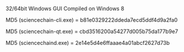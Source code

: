 32/64bit Windows GUI Compiled on Windows 8

MD5 (sciencechain-cli.exe) = b81e0329222ddeda7ecd5ddf4d9a2fa0

MD5 (sciencechain-qt.exe) = cbd3516200a54277d005b75da177b9e7

MD5 (sciencechaind.exe) = 2e14e5d4e6ffaaae4a01abcf2627d73b

